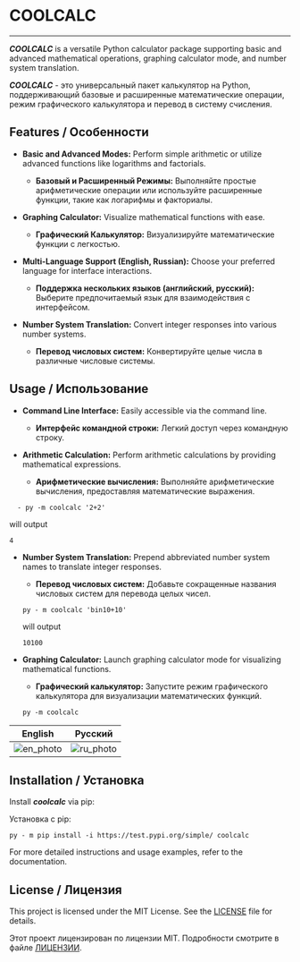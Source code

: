 # COOLCALC

-----

***COOLCALC*** is a versatile Python calculator package supporting basic and advanced mathematical operations, graphing 
calculator mode, and number system translation.

***COOLCALC*** - это универсальный пакет калькулятор на Python, поддерживающий базовые и расширенные математические операции,
режим графического калькулятора и перевод в систему счисления.


## Features / Особенности

- **Basic and Advanced Modes:** Perform simple arithmetic or utilize advanced functions like logarithms and factorials.
  - **Базовый и Расширенный Режимы:** Выполняйте простые арифметические операции или используйте расширенные функции, такие как логарифмы и факториалы.

- **Graphing Calculator:** Visualize mathematical functions with ease.
  - **Графический Калькулятор:** Визуализируйте математические функции с легкостью.

- **Multi-Language Support (English, Russian):** Choose your preferred language for interface interactions.
  - **Поддержка нескольких языков (английский, русский):** Выберите предпочитаемый язык для взаимодействия с интерфейсом.

- **Number System Translation:** Convert integer responses into various number systems.
  - **Перевод числовых систем:** Конвертируйте целые числа в различные числовые системы.

## Usage / Использование

- **Command Line Interface:** Easily accessible via the command line.
  - **Интерфейс командной строки:** Легкий доступ через командную строку.

- **Arithmetic Calculation:** Perform arithmetic calculations by providing mathematical expressions.
  - **Арифметические вычисления:** Выполняйте арифметические вычисления, предоставляя математические выражения.
```console 
  - py -m coolcalc '2+2'
  ``` 
 will output 
 ```console
 4
 ```

- **Number System Translation:** Prepend abbreviated number system names to translate integer responses.
  - **Перевод числовых систем:** Добавьте сокращенные названия числовых систем для перевода целых чисел.
  ```console
  py - m coolcalc 'bin10+10' 
  ```
  will output 
  ```console 
  10100
  ```

- **Graphing Calculator:** Launch graphing calculator mode for visualizing mathematical functions.
  - **Графический калькулятор:** Запустите режим графического калькулятора для визуализации математических функций.
  ```console
  py -m coolcalc
  ```
|                      English                      |                      Русский                      |
|:-------------------------------------------------:|:-------------------------------------------------:|
| ![en_photo](https://i.postimg.cc/J0bQFDgQ/en.png) | ![ru_photo](https://i.postimg.cc/5yc3pqP0/ru.png) |

## Installation / Установка

Install ***coolcalc*** via pip:

Установка с pip:

```console
py - m pip install -i https://test.pypi.org/simple/ coolcalc
```
For more detailed instructions and usage examples, refer to the documentation.

## License / Лицензия
This project is licensed under the MIT License. See the [LICENSE](LICENSE.txt) file for details.

Этот проект лицензирован по лицензии MIT. Подробности смотрите в файле [ЛИЦЕНЗИИ](LICENSE.txt).
